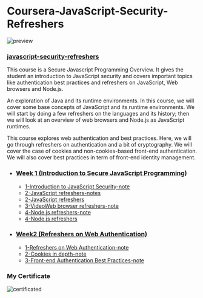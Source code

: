 # Coursera-JavaScript-Security-Refreshers

![preview](https://ehsan.storage.iran.liara.space/git-hub/Coursera-JavaScript-Security-Refreshers/preview.jpeg)

### [javascript-security-refreshers](https://www.coursera.org/learn/javascript-security-refreshers)

This course is a Secure Javascript Programming Overview. It gives the student an introduction to JavaScript security and covers important topics like authentication best practices and refreshers on  JavaScript, Web browsers and Node.js.

An exploration of Java and its runtime environments. In this course, we will cover some base concepts of JavaScript and its runtime environments. We will start by doing a few refreshers on the languages and its history; then we will look at an overview of web browsers and Node.js as JavaScript runtimes.

This course explores web authentication and best practices. Here, we will go through refreshers on authentication and a bit of cryptography. We will cover the case of cookies and non-cookies-based front-end authentication. We will also cover best practices in term of front-end identity management.

- ### [Week 1 (Introduction to Secure JavaScript Programming)](Week%201%20(Introduction%20to%20Secure%20JavaScript%20Programming))
  - [1-Introduction to JavaScript Security-note](Week%201%20(Introduction%20to%20Secure%20JavaScript%20Programming)/1-Introduction%20to%20JavaScript%20Security-note.md)
  - [2-JavaScript refreshers-notes](Week%201%20(Introduction%20to%20Secure%20JavaScript%20Programming)/2-JavaScript%20refreshers-notes.md)
  - [2-JavaScript refreshers](Week%201%20(Introduction%20to%20Secure%20JavaScript%20Programming)/2-JavaScript%20refreshers.md)
  - [3-VideoWeb browser refreshers-note](Week%201%20(Introduction%20to%20Secure%20JavaScript%20Programming)/3-VideoWeb%20browser%20refreshers-note.md)
  - [4-Node.js refreshers-note](Week%201%20(Introduction%20to%20Secure%20JavaScript%20Programming)/4-Node.js%20refreshers-note.md)
  - [4-Node.js refreshers](Week%201%20(Introduction%20to%20Secure%20JavaScript%20Programming)/4-Node.js%20refreshers.md)
  
- ### [Week2 (Refreshers on Web Authentication)](Week2%20(Refreshers%20on%20Web%20Authentication))
  - [1-Refreshers on Web Authentication-note](Week2%20(Refreshers%20on%20Web%20Authentication)/1-Refreshers%20on%20Web%20Authentication-note.md)
  - [2-Cookies in depth-note](Week2%20(Refreshers%20on%20Web%20Authentication)/2-Cookies%20n%20depth-note.md)
  - [3-Front-end Authentication Best Practices-note](Week2%20(Refreshers%20on%20Web%20Authentication)/3-Front-end%20Authentication%20Best%20Practices-note.md
)

### My Certificate
![[certificated](https://coursera.org/share/e80eec9831d887a6717f3b47b8386461)](https://ehsan.storage.iran.liara.space/git-hub/Coursera-JavaScript-Security-Refreshers/jssr-cer.png)
